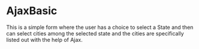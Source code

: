 # AjaxBasic
This is a simple form where the user has a choice to select a State and then can select cities among the selected state and the cities are specifically listed out with the help of Ajax.
